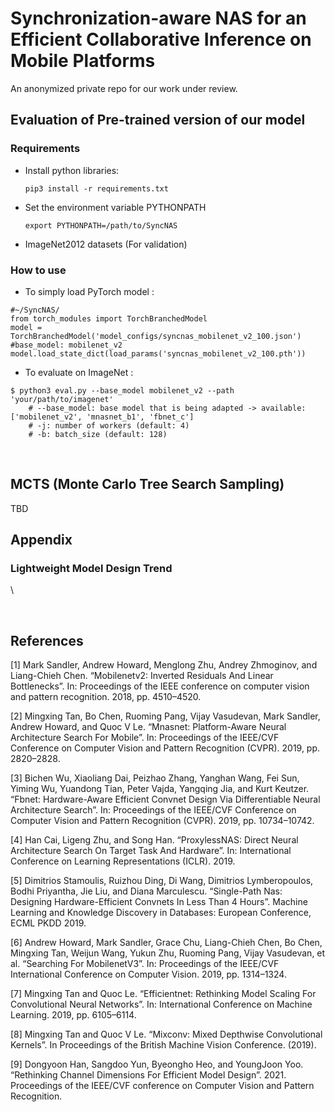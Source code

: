 # Synchronization-aware NAS for an Efficient Collaborative Inference on Mobile Platforms

An anonymized private repo for our work under review.

## Evaluation of Pre-trained version of our model 

### Requirements
- Install python libraries:
  ```
  pip3 install -r requirements.txt
  ```
- Set the environment variable PYTHONPATH
  ```
  export PYTHONPATH=/path/to/SyncNAS
  ```
- ImageNet2012 datasets (For validation)

### How to use
- To simply load PyTorch model :
```
#~/SyncNAS/
from torch_modules import TorchBranchedModel
model = TorchBranchedModel('model_configs/syncnas_mobilenet_v2_100.json')	#base_model: mobilenet_v2    
model.load_state_dict(load_params('syncnas_mobilenet_v2_100.pth'))
```

- To evaluate on ImageNet :
```
$ python3 eval.py --base_model mobilenet_v2 --path 'your/path/to/imagenet'  
    # --base_model: base model that is being adapted -> available: ['mobilenet_v2', 'mnasnet_b1', 'fbnet_c']
    # -j: number of workers (default: 4)
    # -b: batch_size (default: 128)
```

<br>

## MCTS (Monte Carlo Tree Search Sampling)

TBD


## Appendix

### Lightweight Model Design Trend

\\<!-- 마크다운 테이블 첨부 -->


<br>

## References
[1] Mark Sandler, Andrew Howard, Menglong Zhu, Andrey Zhmoginov, and Liang-Chieh Chen. “Mobilenetv2: Inverted Residuals And Linear Bottlenecks”. In: Proceedings of the IEEE conference on computer vision and pattern recognition. 2018, pp. 4510–4520.

[2] Mingxing Tan, Bo Chen, Ruoming Pang, Vijay Vasudevan, Mark Sandler, Andrew Howard, and Quoc V Le. “Mnasnet: Platform-Aware Neural Architecture Search For Mobile”. In: Proceedings of the IEEE/CVF Conference on Computer Vision and Pattern Recognition (CVPR). 2019, pp. 2820–2828.

[3] Bichen Wu, Xiaoliang Dai, Peizhao Zhang, Yanghan Wang, Fei Sun, Yiming Wu, Yuandong Tian, Peter Vajda, Yangqing Jia, and Kurt Keutzer. “Fbnet: Hardware-Aware Efficient Convnet Design Via Differentiable Neural Architecture Search”. In: Proceedings of the IEEE/CVF Conference on Computer Vision and Pattern Recognition (CVPR). 2019, pp. 10734–10742.

[4] Han Cai, Ligeng Zhu, and Song Han. “ProxylessNAS: Direct Neural Architecture Search On Target Task And Hardware”. In: International Conference on Learning Representations (ICLR). 2019.

[5] Dimitrios Stamoulis, Ruizhou Ding, Di Wang, Dimitrios Lymberopoulos, Bodhi Priyantha, Jie Liu, and Diana Marculescu. “Single-Path Nas: Designing Hardware-Efficient Convnets In Less Than 4 Hours”. Machine Learning and Knowledge Discovery in Databases: European Conference, ECML PKDD 2019.

[6] Andrew Howard, Mark Sandler, Grace Chu, Liang-Chieh Chen, Bo Chen, Mingxing Tan, Weijun Wang, Yukun Zhu, Ruoming Pang, Vijay Vasudevan, et al. “Searching For MobilenetV3”. In: Proceedings of the IEEE/CVF International Conference on Computer Vision. 2019, pp. 1314–1324.

[7] Mingxing Tan and Quoc Le. “Efficientnet: Rethinking Model Scaling For Convolutional Neural Networks”. In: International Conference on Machine Learning. 2019, pp. 6105–6114.

[8] Mingxing Tan and Quoc V Le. “Mixconv: Mixed Depthwise Convolutional Kernels”.  In Proceedings of the British Machine Vision Conference. (2019).

[9] Dongyoon Han, Sangdoo Yun, Byeongho Heo, and YoungJoon Yoo. “Rethinking Channel Dimensions For Efficient Model Design”. 2021. Proceedings of the IEEE/CVF conference on Computer Vision and Pattern Recognition.
